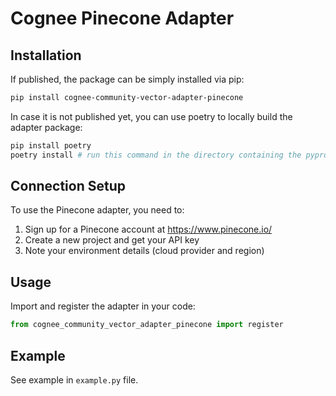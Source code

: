 # Cognee Pinecone Adapter

## Installation

If published, the package can be simply installed via pip:

```bash
pip install cognee-community-vector-adapter-pinecone
```

In case it is not published yet, you can use poetry to locally build the adapter package:

```bash
pip install poetry
poetry install # run this command in the directory containing the pyproject.toml file
```

## Connection Setup

To use the Pinecone adapter, you need to:

1. Sign up for a Pinecone account at https://www.pinecone.io/
2. Create a new project and get your API key
3. Note your environment details (cloud provider and region)

## Usage

Import and register the adapter in your code:

```python
from cognee_community_vector_adapter_pinecone import register
```

## Example

See example in `example.py` file.
